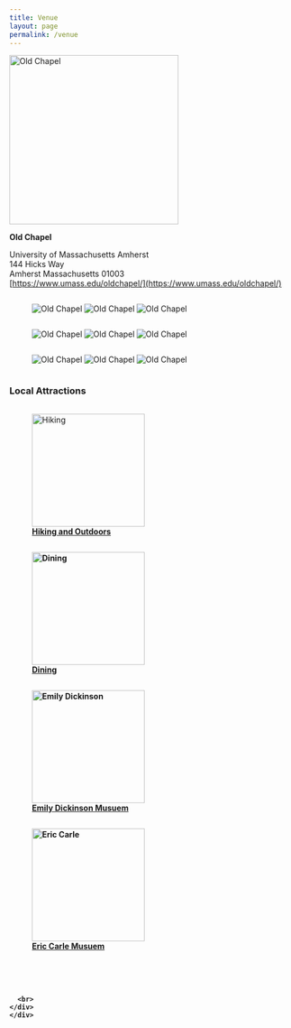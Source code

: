 ```yaml
---
title: Venue
layout: page
permalink: /venue
---
```


      
<img src="{{ site.baseurl }}/images/venue/chapel.jpg" alt="Old Chapel" style="width: 300px">

**Old Chapel**

University of Massachusetts Amherst <br>
144 Hicks Way <br>
Amherst Massachusetts 01003 <br>
[https://www.umass.edu/oldchapel/](https://www.umass.edu/oldchapel/)
 

<figure style="display:inline-block;">
  <img style="display:inline" src="{{ site.baseurl }}/images/venue/15-0192_mg_1891.jpg" alt="Old Chapel" style="width: 300px">
  <img style="display:inline" src="{{ site.baseurl }}/images/venue/2015_fall_campus_mkt_mg_9275.jpg" alt="Old Chapel" style="width: 300px">
  <img style="display:inline" src="{{ site.baseurl }}/images/venue/11_018_078.jpg" alt="Old Chapel" style="width: 300px">
</figure>
<figure style="display:inline-block;">
  <img style="display:inline" src="{{ site.baseurl }}/images/venue/2016_architecture_class_js_mg_8503.jpg" alt="Old Chapel" style="width: 300px">
  <img style="display:inline" src="{{ site.baseurl }}/images/venue/2016_chapel_js_mg_4547.jpg" alt="Old Chapel" style="width: 300px">
  <img style="display:inline" src="{{ site.baseurl }}/images/venue/2016_architecture_class_js_mg_8542.jpg" alt="Old Chapel" style="width: 300px">
</figure>
<figure style="display:inline-block;">
  <img style="display:inline" src="{{ site.baseurl }}/images/venue/2016_chapel_js_mg_4583.jpg" alt="Old Chapel" style="width: 300px">
  <img style="display:inline" src="{{ site.baseurl }}/images/venue/2016_chapel_js_mg_4523.jpg" alt="Old Chapel" style="width: 300px">
  <img style="display:inline" src="{{ site.baseurl }}/images/venue/2016_chapel_js_mg_4603.jpg" alt="Old Chapel" style="width: 300px">
</figure>

 
</div>

### Local Attractions

<figure style="display:inline-block;">
<a href="https://www.alltrails.com/us/massachusetts/amherst">
<img src="{{ site.baseurl }}/images/activities/hiking.jpg" alt="Hiking" width=200>
</a>
<figcaption><b><a href="https://www.alltrails.com/us/massachusetts/amherst">Hiking and Outdoors</a>  </figcaption>
</figure>

<figure style="display:inline-block;">
<a href="https://www.gonomad.com/71165-eat-pioneer-valley-massachusetts">
<img src="{{ site.baseurl }}/img/activities/dining.png" alt="Dining" width=200>
</a>
<figcaption><b><a href="https://www.gonomad.com/71165-eat-pioneer-valley-massachusetts">Dining</a>  </figcaption>
</figure>
<figure style="display:inline-block;">
<a href="https://www.emilydickinsonmuseum.org/">
<img src="{{ site.baseurl }}/img/activities/emily_dickinson.png" alt="Emily Dickinson" width=200>
</a>
<figcaption><b><a href="https://www.emilydickinsonmuseum.org/">Emily Dickinson Musuem</a>  </figcaption>

</figure>
<figure style="display:inline-block;">
<a href="https://www.carlemuseum.org/">
<img src="{{ site.baseurl }}/img/activities/eric_carle.png" alt="Eric Carle" width=200>
</a>
<figcaption><b><a href="https://www.carlemuseum.org/">Eric Carle Musuem</a>  </figcaption>
</figure>
<br>
<br>
<br>
<br>


      <br>
    </div>
    </div>
  </div>
</section>


